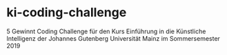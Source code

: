 # ki-coding-challenge
5 Gewinnt Coding Challenge für den Kurs Einführung in die Künstliche Intelligenz der Johannes Gutenberg Universität Mainz im Sommersemester 2019
